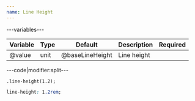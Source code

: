```yaml
---
name: Line Height
---
```


---variables---

| Variable | Type | Default | Description | Required |
| -- | -- | -- | -- | -- |
| @value | unit | @baseLineHeight | Line height ||

---code|modifier:split---

```less
.line-height(1.2);
```

```css
line-height: 1.2rem;
```